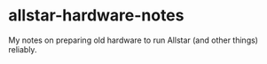 # allstar-hardware-notes
My notes on preparing old hardware to run Allstar (and other things) reliably.
